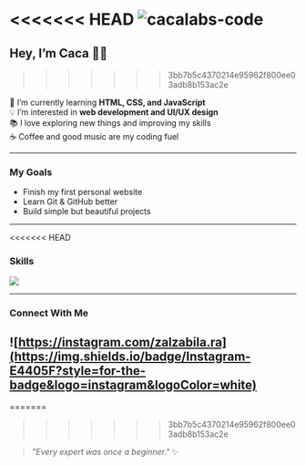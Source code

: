 <<<<<<< HEAD
![cacalabs-code](img/header.png)
=======
## Hey, I’m Caca 👩‍💻
>>>>>>> 3bb7b5c4370214e95962f800ee03adb8b153ac2e

🌱 I’m currently learning **HTML, CSS, and JavaScript**  
💡 I’m interested in **web development and UI/UX design**  
📚 I love exploring new things and improving my skills  
☕ Coffee and good music are my coding fuel

---

### My Goals
- Finish my first personal website
- Learn Git & GitHub better
- Build simple but beautiful projects

---
<<<<<<< HEAD
### Skills

<img src="https://img.shields.io/badge/HTML5-E34F26?style=for-the-badge&logo=html5&logoColor=white" />

---
### Connect With Me

![https://instagram.com/zalzabila.ra](https://img.shields.io/badge/Instagram-E4405F?style=for-the-badge&logo=instagram&logoColor=white)
---
=======
>>>>>>> 3bb7b5c4370214e95962f800ee03adb8b153ac2e

> _"Every expert was once a beginner."_ ✨
